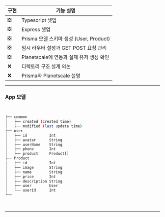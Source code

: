 | 구현 | 기능 설명                                |
| ---- | ---------------------------------------- |
| ❎   | Typescript 셋업                          |
| ❎   | Express 셋업                             |
| ❎   | Prisma 모델 스키마 생성 (User, Product)  |
| ❎   | 임시 라우터 설정과 GET POST 요청 관리    |
| ❎   | Planetscale에 연동과 실제 유저 생성 확인 |
| ❌   | 디렉토리 구조 설계 의논                  |
| ❌   | Prisma와 Planetscale 설명                |

---

### App 모델

<br>

```bash
├── common
│   ├── created (created time)
│   ├── modified (last update time)
├── user
│   ├── id          Int
│   ├── avatar      String
│   ├── userName    String
│   ├── phone       Int
│   └── product     Product[]
├── Product
│   ├── id          Int
│   ├── image       String
│   ├── name        String
│   ├── price       Int
│   ├── description String
│   ├── user        User
│   └── userId      Int
└──
```

<br>

---
